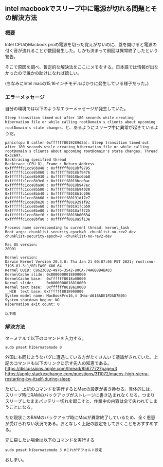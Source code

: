intel macbookでスリープ中に電源が切れる問題とその解決方法
---

### 概要

Intel CPUのMacbook proの電源を切った覚えがないのに、蓋を開けると電源の付く音が流れることが数回発生した。しかも決まって前回は異常終了したという警告。

そこで原因を調べ、暫定的な解決法をここにメモをする。日本語では情報が出なかったので誰かの助けになれば嬉しい。

(ちなみにIntel macの15,16インチモデルばかりに発生している様子だった。)

### エラーメッセージ
自分の環境では以下のようなエラーメッセージが発生していた。

`Sleep transition timed out after 180 seconds while creating hibernation file or while calling rootDomain's clients about upcoming rootDomain's state changes.` と、あるようにスリープ中に異常が起きているようだ。

```
panic(cpu 8 caller 0xffffff8019289d2a): Sleep transition timed out after 180 seconds while creating hibernation file or while calling rootDomain's clients about upcoming rootDomain's state changes. Thread 0x3c697.
Backtracing specified thread
Backtrace (CPU 8), Frame : Return Address
0xffffffc1cc96b848 : 0xffffff8018bf9795 
0xffffffc1cce8b860 : 0xffffff8018bf9476 
0xffffffc1cce8b930 : 0xffffff8018bc6bb8 
0xffffffc1cce8b9e0 : 0xffffff8018bce0ac 
0xffffffc1cce8ba90 : 0xffffff8018b947ec 
0xffffffc1cce8bb00 : 0xffffff8018b94028 
0xffffffc1cce8bb40 : 0xffffff8018b1c206 
0xffffffc1cce8bb60 : 0xffffff80191d17e7 
0xffffffc1cce8be20 : 0xffffff8019291f92 
0xffffffc1cce8be60 : 0xffffff80191fcb59 
0xffffffc1cce8be80 : 0xffffff8018aff725 
0xffffffc1cce8bef0 : 0xffffff8018b00634 
0xffffffc1cce8bfa0 : 0xffffff8018a5f13e 

Process name corresponding to current thread: kernel_task
Boot args: chunklist-security-epoch=0 -chunklist-no-rev2-dev chunklist-security-epoch=0 -chunklist-no-rev2-dev

Mac OS version:
20D91

Kernel version:
Darwin Kernel Version 20.3.0: Thu Jan 21 00:07:06 PST 2021; root:xnu-7195.81.3~1/RELEASE_X86_64
Kernel UUID: C86236B2-4976-3542-80CA-74A6B8B4BA03
KernelCache slide: 0x0000000018800000
KernelCache base:  0xffffff8018a00000
Kernel slide:      0x0000000018810000
Kernel text base:  0xffffff8018a10000
__HIB  text base: 0xffffff8018900000
System model name: MacBookPro16,4 (Mac-A61BADE1FDAD7B05)
System shutdown begun: NO
Hibernation exit count: 0

以下略
```


### 解決方法

ターミナルで以下のコマンドを入力する。

```
sudo pmset hibernatemode 0
```

外国にも同じようなバグに遭遇している方がたくさんいて議論がされていた。上記のコマンドも以下のリンクに示す先人の知恵である。
https://discussions.apple.com/thread/8567772?page=3
https://apple.stackexchange.com/questions/311072/macos-high-sierra-restarting-by-itself-during-sleep

ただし、上記のコマンドを実行するとMacの設定が書き換わる。具体的には、スリープ時にRAMのバックアップがストレージに書き込まれなくなる。つまりスリープしたままバッテリー切れを起こすと、作業中の内容は全て失われてしまうことになる。

ただ現状このRAMのバックアップ時にMacが異常終了しているため、全く恩恵が受けられない状況である。おとなしく上記の設定をしておくことをおすすめする。


元に戻したい場合は以下のコマンドを実行する

```
sudo pmset hibernatemode 3 #これがデフォルト設定
```


おしまい。



